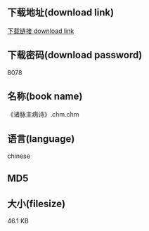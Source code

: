 ## 下载地址(download link)
[下载链接 download link](https://tutu365.netlify.app/?s=%E3%80%8A%E8%AF%B8%E8%84%89%E4%B8%BB%E7%97%85%E8%AF%97%E3%80%8B.chm)

## 下载密码(download password)
8078

## 名称(book name)
《诸脉主病诗》.chm.chm

## 语言(language)
chinese

## MD5


## 大小(filesize)
46.1 KB
